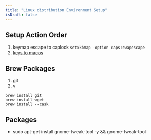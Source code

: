 ```yaml
---
title: "Linux distribution Environment Setup"
isDraft: false
---
```


## Setup Action Order

1. keymap escape to caplock `setxkbmap -option caps:swapescape`
2. [keys to macos](https://github.com/petrstepanov/gnome-macos-remap)

## Brew Packages

1. git
2. v

```shell
brew install git
brew install wget
brew install --cask
```

## Packages

- sudo apt-get install gnome-tweak-tool -y && gnome-tweak-tool
